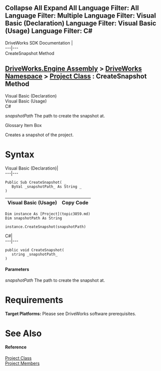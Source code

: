 Collapse All Expand All Language Filter: All  Language Filter: Multiple  Language Filter: Visual Basic (Declaration) Language Filter: Visual Basic (Usage) Language Filter: C#  
---  
DriveWorks SDK Documentation  |   
---|---  
CreateSnapshot Method   
  
[DriveWorks.Engine Assembly](topic2156.md) > [DriveWorks Namespace](topic2159.md) > [Project Class](topic3859.md) : CreateSnapshot Method  
---  
  
Visual Basic (Declaration)    
Visual Basic (Usage)    
C# 

_snapshotPath_
    The path to create the snapshot at.

Glossary Item Box

Creates a snapshot of the project. 

# Syntax

Visual Basic (Declaration)|   
---|---  
      
    
    Public Sub CreateSnapshot( _
       ByVal _snapshotPath_ As String _
    )   
  
Visual Basic (Usage)| Copy Code  
---|---  
      
    
    Dim instance As [Project](topic3859.md)
    Dim snapshotPath As String
     
    instance.CreateSnapshot(snapshotPath)  
  
C#|   
---|---  
      
    
    public void CreateSnapshot( 
       string _snapshotPath_
    )  
  
#### Parameters

 _snapshotPath_
    The path to create the snapshot at.

# Requirements

**Target Platforms:** Please see DriveWorks software prerequisites.

# See Also

#### Reference

[Project Class](topic3859.md)   
[Project Members](topic3860.md)


